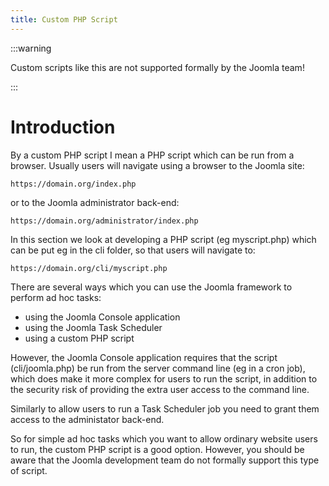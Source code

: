 ```yaml
---
title: Custom PHP Script
---
```

:::warning

Custom scripts like this are not supported formally by the Joomla team!

:::
# Introduction
By a custom PHP script I mean a PHP script which can be run from a browser. Usually users will navigate using a browser to the Joomla site:
```
https://domain.org/index.php
```
or to the Joomla administrator back-end:
```
https://domain.org/administrator/index.php
```
In this section we look at developing a PHP script (eg myscript.php) which can be put eg in the cli folder, so that users will navigate to:
```
https://domain.org/cli/myscript.php
```
There are several ways which you can use the Joomla framework to perform ad hoc tasks:
- using the Joomla Console application
- using the Joomla Task Scheduler
- using a custom PHP script

However, the Joomla Console application requires that the script (cli/joomla.php) be run from the server command line (eg in a cron job), which does make it more complex for users to run the script, in addition to the security risk of providing the extra user access to the command line. 

Similarly to allow users to run a Task Scheduler job you need to grant them access to the administator back-end. 

So for simple ad hoc tasks which you want to allow ordinary website users to run, the custom PHP script is a good option. However, you should be aware that the Joomla development team do not formally support this type of script. 